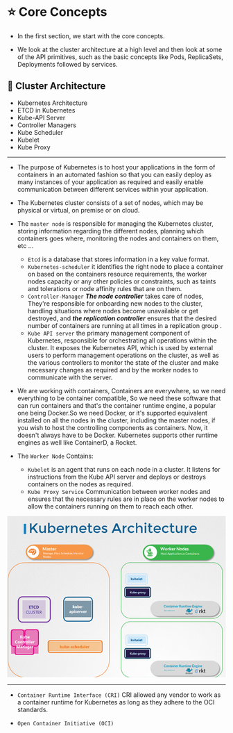 # ⭐ Core Concepts

- In the first section, we start with the core concepts.

- We look at the cluster architecture at a high level and then look at some of the API primitives, such as the basic concepts like Pods, ReplicaSets, Deployments followed by services.

## 📝 Cluster Architecture 

- Kubernetes Architecture
- ETCD in Kubernetes
- Kube-API Server
- Controller Managers
- Kube Scheduler
- Kubelet
- Kube Proxy

---

- The purpose of Kubernetes is to host your applications in the form of containers in an automated fashion so that you can easily deploy as many instances of your application as required and easily enable communication between different services within your application.

- The Kubernetes cluster consists of a set of nodes, which may be physical or virtual, on premise or on cloud.

- The `master node` is responsible for managing the Kubernetes cluster, storing information regarding the different nodes, planning which containers goes where, monitoring the nodes and containers on them, etc ...

  - `Etcd` is a database that stores information in a key value format.
  - `Kubernetes-scheduler` it identifies the right node to place a container on based on the containers resource requirements, the worker nodes capacity or any other policies or constraints, such as taints and tolerations or node affinity rules that are on them.
  - `Controller-Manager`  ***The node controller*** takes care of nodes, They're responsible for onboarding new nodes to the cluster, handling situations where nodes become unavailable or get destroyed, and ***the replication controller*** ensures that the desired number of containers are running at all times in a replication group .
  - `Kube API server` the primary management component of Kubernetes, responsible for orchestrating all operations within the cluster. It exposes the Kubernetes API, which is used by external users to perform management operations on the cluster, as well as the various controllers to monitor the state of the cluster and make necessary changes as required and by the worker nodes to communicate with the server.

- We are working with containers, Containers are everywhere, so we need everything to be container compatible, So we need these software that can run containers and that's the container runtime engine, a popular one being Docker.So we need Docker, or it's supported equivalent installed on all the nodes in the cluster, including the master nodes, if you wish to host the controlling components as containers. Now, it doesn't always have to be Docker. Kubernetes supports other runtime engines as well like ContainerD, a Rocket.

- The `Worker Node` Contains:
  - `Kubelet`  is an agent that runs on each node in a cluster. It listens for instructions from the Kube API server and deploys or destroys containers on the nodes as required.
  - `Kube Proxy Service` Communication between worker nodes and ensures that the necessary rules are in place on the worker nodes to allow the containers running on them to reach each other.

![img](./etc/Screenshot%202023-06-14%20205018.png)

---

- `Container Runtime Interface (CRI)` CRI allowed any vendor to work as a container runtime for Kubernetes as long as they adhere to the OCI standards.

- `Open Container Initiative (OCI)` 